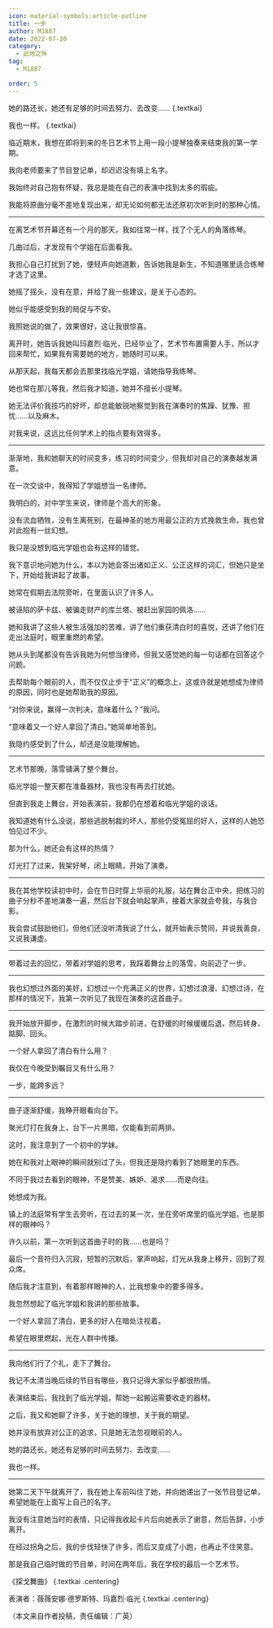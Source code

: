 ```yaml
---
icon: material-symbols:article-outline
title: 一步
author: M1887
date: 2022-07-20
category:
  - 此地之外
tag:
  - M1887

order: 5
---
```


她的路还长，她还有足够的时间去努力、去改变…… {.textkai}

我也一样。 {.textkai}

<!-- more -->

临近期末，我想在即将到来的冬日艺术节上用一段小提琴独奏来结束我的第一学期。

我向老师要来了节目登记单，却迟迟没有填上名字。

我始终对自己抱有怀疑，我总是能在自己的表演中找到太多的瑕疵。

我能将原曲分毫不差地复现出来，却无论如何都无法还原初次听到时的那种心情。

---

在离艺术节开幕还有一个月的那天，我如往常一样，找了个无人的角落练琴。

几曲过后，才发现有个学姐在后面看我。

我担心自己打扰到了她，便轻声向她道歉，告诉她我是新生，不知道哪里适合练琴才选了这里。

她摇了摇头，没有在意，并给了我一些建议，是关于心态的。

她似乎能感受到我的局促与不安。

我照她说的做了，效果很好，这让我很惊喜。

离开时，她告诉我她叫玛嘉烈·临光，已经毕业了，艺术节布置需要人手，所以才回来帮忙，如果我有需要她的地方，她随时可以来。

从那天起，我每天都会去那里找临光学姐，请她指导我练琴。

她也常在那儿等我，然后我才知道，她并不擅长小提琴。

她无法评价我技巧的好坏，却总能敏锐地察觉到我在演奏时的焦躁、犹豫、担忧……以及麻木。

对我来说，这远比任何学术上的指点要有效得多。

---

渐渐地，我和她聊天的时间变多，练习的时间变少，但我却对自己的演奏越发满意。

在一次交谈中，我得知了学姐想当一名律师。

我明白的，对中学生来说，律师是个高大的形象。

没有流血牺牲，没有生离死别，在最神圣的地方用最公正的方式挽救生命，我也曾对此抱有一丝幻想。

我只是没想到临光学姐也会有这样的错觉。

我下意识地问她为什么，本以为她会答出诸如正义、公正这样的词汇，但她只是坐下，开始给我讲起了故事。

她常在假期去法院旁听，在里面认识了许多人。

被诬陷的萨卡兹、被骗走财产的库兰塔、被赶出家园的佩洛……

她和我讲了这些人被生活强加的苦难，讲了他们重获清白时的喜悦，还讲了他们在走出法庭时，眼里重燃的希望。

她从头到尾都没有告诉我她为何想当律师，但我又感觉她的每一句话都在回答这个问题。

去帮助每个眼前的人，而不仅仅止步于“正义”的概念上，这或许就是她想成为律师的原因，同时也是她帮助我的原因。

“对你来说，赢得一次判决，意味着什么？”我问。

“意味着又一个好人拿回了清白。”她简单地答到。

我隐约感受到了什么，却还是没能理解她。

---

艺术节那晚，落雪铺满了整个舞台。

临光学姐一整天都在准备器材，我也没有再去打扰她。

但直到我走上舞台，开始表演前，我都仍在想着和临光学姐的谈话。

我知道她有什么没说，那些逃脱制裁的坏人，那些仍受冤屈的好人，这样的人她恐怕见过不少。

那为什么，她还会有这样的热情？

灯光打了过来，我架好琴，闭上眼睛，开始了演奏。

---

我在其他学校读初中时，会在节日时穿上华丽的礼服，站在舞台正中央，把练习的曲子分秒不差地演奏一遍，然后台下就会响起掌声，接着大家就会夸我，与我合影。

我会尝试鼓励他们，但他们还没听清我说了什么，就开始表示赞同，并说我善良，又说我谦虚。

---

带着过去的回忆，带着对学姐的思考，我踩着舞台上的落雪，向前迈了一步。

---

我也幻想过外面的美好，幻想过一个充满正义的世界，幻想过浪漫、幻想过诗，在那样的情况下，我第一次听见了我现在演奏的这首曲子。

---

我开始放开脚步，在激烈的时候大踏步前进，在舒缓的时候缓缓后退，然后转身、踮脚、回头。

一个好人拿回了清白有什么用？

我仅在今晚受到瞩目又有什么用？

一步，能跨多远？

---

曲子逐渐舒缓，我睁开眼看向台下。

聚光灯打在我身上，台下一片黑暗，仅能看到前两排。

这时，我注意到了一个初中的学妹。

她在和我对上眼神的瞬间就别过了头，但我还是隐约看到了她眼里的东西。

不同于我过去看到的眼神，不是赞美、嫉妒、渴求……而是向往。

她想成为我。

镇上的法庭常有学生去旁听，在过去的某一次，坐在旁听席里的临光学姐，也是那样的眼神吗？

许久以前，第一次听到这首曲子时的我……也是吗？

最后一个音符归入沉寂，短暂的沉默后，掌声响起，灯光从我身上移开，回到了观众席。

随后我才注意到，有着那样眼神的人，比我想象中的要多得多。

我忽然想起了临光学姐和我讲的那些故事。

一个好人拿回了清白，更多的好人在暗处注视着。

希望在眼里燃起，光在人群中传播。

---

我向他们行了个礼，走下了舞台。

我记不太清当晚后续的节目有哪些，我只记得大家似乎都很热情。

表演结束后，我找到了临光学姐，帮她一起搬运需要收走的器材。

之后，我又和她聊了许多，关于她的理想，关于我的期望。

她并没有放弃对公正的追求，只是她无法忽视眼前的人。

她的路还长，她还有足够的时间去努力、去改变……

我也一样。

---

她第二天下午就离开了，我在她上车前叫住了她，并向她递出了一张节目登记单，希望她能在上面写上自己的名字。

我没有注意她当时的表情，只记得我收起卡片后向她表示了谢意，然后告辞，小步离开。

在经过拐角之后，我的步伐轻快了许多，而后又变成了小跑，也再止不住笑意。

那是我自己临时做的节目单，时间在两年后，我在学校的最后一个艺术节。

《探戈舞曲》 {.textkai .centering}

表演者：薇薇安娜·德罗斯特、玛嘉烈·临光 {.textkai .centering}<eod />

（本文来自作者投稿，责任编辑：广英）

<FakeAds />